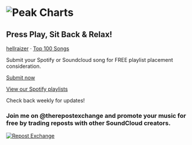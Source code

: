 ![Peak Charts](i/logo-rect-white.png)
=====================================

Press Play, Sit Back & Relax!
-----------------------------

  

[hellraizer](https://soundcloud.com/pctech1 "hellraizer") · [Top 100 Songs](https://soundcloud.com/pctech1/sets/top100 "Top 100 Songs")

Submit your Spotify or Soundcloud song for FREE playlist placement consideration.

[Submit now](https://www.toneden.io/hellraizer/post/damage-control)  
  

  

[View our Spotify playlists](https://open.spotify.com/user/ndmquxw6p1ffpjahqpevr4qad/playlists)  
  
Check back weekly for updates!

### Join me on @therepostexchange and promote your music for free by trading reposts with other SoundCloud creators.

[![Repost Exchange](/i/repostexchange.png)](https://repostexchange.com/hi?r=WGJNM "Repost Exchange")